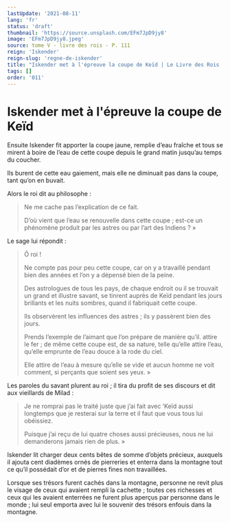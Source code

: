 ```yaml
---
lastUpdate: '2021-08-11'
lang: 'fr'
status: 'draft'
thumbnail: 'https://source.unsplash.com/EFm7JpD9jy8'
image: 'EFm7JpD9jy8.jpeg'
source: tome V - livre des rois - P. 111
reign: 'Iskender'
reign-slug: 'regne-de-iskender'
title: "Iskender met à l'épreuve la coupe de Keïd | Le Livre des Rois | Shâhnâmeh"
tags: []
order: '011'
---
```


<!-- LTeX: language=fr -->

# Iskender met à l'épreuve la coupe de Keïd

Ensuite Iskender fit apporter la coupe jaune, remplie d’eau fraîche et tous se mirent à boire de l’eau de cette coupe depuis le grand matin jusqu’au temps du coucher.

Ils burent de cette eau gaiement, mais elle ne diminuait pas dans la coupe, tant qu’on en buvait.

Alors le roi dit au philosophe :

> Ne me cache pas l’explication de ce fait.
>
> D’où vient que l’eau se renouvelle dans cette coupe ; est-ce un phénomène produit par les astres ou par l’art des Indiens ? »

Le sage lui répondit :

> Ô roi !
>
> Ne compte pas pour peu cette coupe, car on y a travaillé pendant bien des années et l’on y a dépensé bien de la peine.
>
> Des astrologues de tous les pays, de chaque endroit ou il se trouvait un grand et illustre savant, se tinrent auprès de Keïd pendant les jours brillants et les nuits sombres, quand il fabriquait cette coupe.
>
> Ils observèrent les influences des astres ; ils y passèrent bien des jours.
>
> Prends l’exemple de l’aimant que l’on prépare de manière qu’il. attire le fer ; de même cette coupe est, de sa nature, telle qu’elle attire l’eau, qu’elle emprunte de l’eau douce à la rode du ciel.
>
> Elle attire de l’eau à mesure qu’elle se vide et aucun homme ne voit comment, si perçants que soient ses yeux. »

Les paroles du savant plurent au roi ; il tira du profit de ses discours et dit aux vieillards de Milad :

> Je ne romprai pas le traité juste que j’ai fait avec ’Keïd aussi longtemps que je resterai sur la terre et il faut que vous tous lui obéissiez.
>
> Puisque j’ai reçu de lui quatre choses aussi précieuses, nous ne lui demanderons jamais rien de plus. »

Iskender lit charger deux cents bêtes de somme d’objets précieux, auxquels il ajouta cent diadèmes ornés de pierreries et enterra dans la montagne tout ce qu’il possédait d’or et de pierres fines non travaillées.

Lorsque ses trésors furent cachés dans la montagne, personne ne revit plus le visage de ceux qui avaient rempli la cachette ; toutes ces richesses et ceux qui les avaient enterrées ne furent plus aperçus par personne dans le monde ; lui seul emporta avec lui le souvenir des trésors enfouis dans la montagne.
